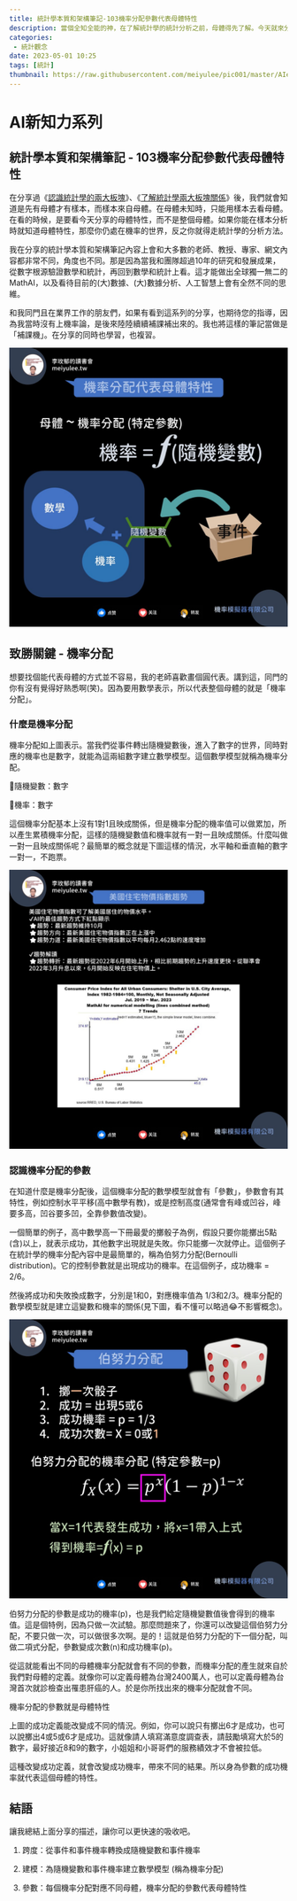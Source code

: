 ```yaml
---
title: 統計學本質和架構筆記-103機率分配參數代表母體特性
description: 當個全知全能的神，在了解統計學的統計分析之前，母體得先了解。今天就來分享母體和它的機率分配關係吧，而機率分配的參數就是關鍵，因為它代表母體特性，告訴你母體的最重要的資訊。
categories:
 - 統計觀念
date: 2023-05-01 10:25
tags: [統計]
thumbnail: https://raw.githubusercontent.com/meiyulee/pic001/master/AIecon/aistatistc08.JPG
---
```


# AI新知力系列

## 統計學本質和架構筆記 - 103機率分配參數代表母體特性

在分享過《[認識統計學的兩大板塊](https://meiyulee.github.io/leetalk/2023/04/29/aistat101)》、《[了解統計學兩大板塊關係](https://meiyulee.github.io/leetalk/2023/04/30/aistat102)》後，我們就會知道是先有母體才有樣本，而樣本來自母體。在母體未知時，只能用樣本去看母體。在看的時候，是要看今天分享的母體特性，而不是整個母體。如果你能在樣本分析時就知道母體特性，那麼你仍處在機率的世界，反之你就得走統計學的分析方法。


我在分享的統計學本質和架構筆記內容上會和大多數的老師、教授、專家、網文內容都非常不同，角度也不同。那是因為當我和團隊超過10年的研究和發展成果，從數字根源驗證數學和統計，再回到數學和統計上看。這才能做出全球獨一無二的MathAI，以及看待目前的(大)數據、(大)數據分析、人工智慧上會有全然不同的思維。


和我同門且在業界工作的朋友們，如果有看到這系列的分享，也期待您的指導，因為我當時沒有上機率論，是後來陸陸續續補課補出來的。我也將這樣的筆記當做是「補課機」。在分享的同時也學習，也複習。


![](https://raw.githubusercontent.com/meiyulee/pic001/master/AIecon/aistatistc08.JPG)


## 致勝關鍵 - 機率分配

想要找個能代表母體的方式並不容易，我的老師喜歡畫個圓代表。講到這，同門的你有沒有覺得好熟悉啊(笑)。因為要用數學表示，所以代表整個母體的就是「機率分配」。

### 什麼是機率分配

機率分配如上圖表示。當我們從事件轉出隨機變數後，進入了數字的世界，同時對應的機率也是數字，就能為這兩組數字建立數學模型。這個數學模型就稱為機率分配。


🔵隨機變數：數字

🔵機率：數字


這個機率分配基本上沒有1對1且映成關係，但是機率分配的機率值可以做累加，所以產生累積機率分配，這樣的隨機變數值和機率就有一對一且映成關係。什麼叫做一對一且映成關係呢？最簡單的概念就是下圖這樣的情況，水平軸和垂直軸的數字一對一，不跑票。

![](https://raw.githubusercontent.com/meiyulee/pic001/master/AIecon/free14letecture_35.JPG)


### 認識機率分配的參數

在知道什麼是機率分配後，這個機率分配的數學模型就會有「參數」，參數會有其特性，例如控制水平平移(高中數學有教)，或是控制高度(通常會有峰或凹谷，峰要多高，凹谷要多凹，全靠參數值改變)。


一個簡單的例子，高中數學高一下冊最愛的擲骰子為例，假設只要你能擲出5點(含)以上，就表示成功，其他數字出現就是失敗。你只能擲一次就停止。這個例子在統計學的機率分配內容中是最簡單的，稱為伯努力分配(Bernoulli distribution)。它的控制參數就是出現成功的機率。在這個例子，成功機率 = 2/6。


然後將成功和失敗換成數字，分別是1和0，對應機率值為 1/3和2/3。機率分配的數學模型就是建立這變數和機率的關係(見下圖，看不懂可以略過😂不影響概念)。

![](https://raw.githubusercontent.com/meiyulee/pic001/master/AIecon/aistatistc09.JPG)


伯努力分配的參數是成功的機率(p)，也是我們給定隨機變數值後會得到的機率值。這是個特例，因為只做一次試驗。那麼問題來了，你還可以改變這個伯努力分配，不要只做一次，可以做很多次啊。是的！這就是伯努力分配的下一個分配，叫做二項式分配，參數變成次數(n)和成功機率(p)。


從這就能看出不同的母體機率分配就會有不同的參數，而機率分配的產生就來自於我們對母體的定義。就像你可以定義母體為台灣2400萬人，也可以定義母體為台灣首次就診檢查出罹患肝癌的人。於是你所找出來的機率分配就會不同。

機率分配的參數就是母體特性

上圖的成功定義能改變成不同的情況。例如，你可以說只有擲出6才是成功，也可以說擲出4或5或6才是成功。這就像請人填寫滿意度調查表，請鼓勵填寫大於5的數字，最好接近8和9的數字，小姐姐和小哥哥們的服務績效才不會被拉低。


這種改變成功定義，就會改變成功機率，帶來不同的結果。所以身為參數的成功機率就代表這個母體的特性。

## 結語

讓我總結上面分享的描述，讓你可以更快速的吸收吧。

1. 跨度：從事件和事件機率轉換成隨機變數和事件機率

2. 建模：為隨機變數和事件機率建立數學模型 (稱為機率分配)

3. 參數：每個機率分配對應不同母體，機率分配的參數代表母體特性

